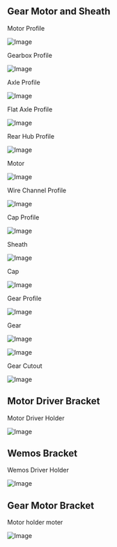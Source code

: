 ## Gear Motor and Sheath

Motor Profile

![Image](micro_gear_motor.md.0.png)

Gearbox Profile

![Image](micro_gear_motor.md.1.png)

Axle Profile

![Image](micro_gear_motor.md.2.png)

Flat Axle Profile

![Image](micro_gear_motor.md.3.png)

Rear Hub Profile

![Image](micro_gear_motor.md.4.png)

Motor

![Image](micro_gear_motor.md.5.png)

Wire Channel Profile

![Image](micro_gear_motor.md.6.png)

Cap Profile

![Image](micro_gear_motor.md.7.png)

Sheath

![Image](micro_gear_motor.md.8.png)

Cap

![Image](micro_gear_motor.md.9.png)

Gear Profile

![Image](micro_gear_motor.md.10.png)

Gear

![Image](micro_gear_motor.md.11.png)

![Image](micro_gear_motor.md.12.png)

Gear Cutout

![Image](micro_gear_motor.md.13.png)

## Motor Driver Bracket

Motor Driver Holder

![Image](micro_gear_motor.md.14.png)

## Wemos Bracket

Wemos Driver Holder

![Image](micro_gear_motor.md.15.png)

## Gear Motor Bracket

Motor holder moter

![Image](micro_gear_motor.md.16.png)